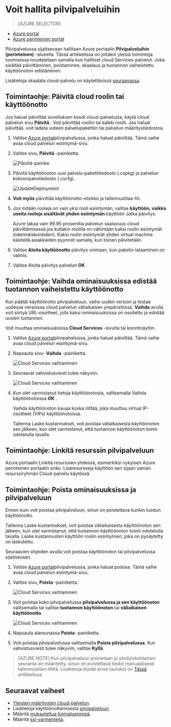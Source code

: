 <properties 
    pageTitle="Yleisiä cloud-palvelun hallintatehtäviä | Microsoft Azure" 
    description="Opi hallitsemaan pilvipalveluihin Azure-portaalissa. Näissä esimerkeissä Azure portaalin." 
    services="cloud-services" 
    documentationCenter="" 
    authors="Thraka" 
    manager="timlt" 
    editor=""/>

<tags 
    ms.service="cloud-services" 
    ms.workload="tbd" 
    ms.tgt_pltfrm="na" 
    ms.devlang="na" 
    ms.topic="article" 
    ms.date="08/02/2016"
    ms.author="adegeo"/>


# <a name="how-to-manage-cloud-services"></a>Voit hallita pilvipalveluihin

> [AZURE.SELECTOR]
- [Azure portal](cloud-services-how-to-manage-portal.md)
- [Azure perinteinen portal](cloud-services-how-to-manage.md)

Pilvipalvelussa sijaitsevaan hallitaan Azure portaalin **Pilvipalveluihin (perinteinen)** -alueella. Tässä artikkelissa on joitakin yleisiä toimintoja luomisessa noudatetaan samalla kun hallitset cloud Services-palvelut. Joka sisältää päivittäminen, poistaminen, skaalaus ja tuotannon vaiheistettu käyttöönoton edistäminen.

Lisätietoja skaalata cloud-palvelu on käytettävissä [seuraavassa](cloud-services-how-to-scale-portal.md).

## <a name="how-to-update-a-cloud-service-role-or-deployment"></a>Toimintaohje: Päivitä cloud roolin tai käyttöönotto

Jos haluat päivittää sovelluksen koodi cloud-palvelusta, käytä cloud palvelun sivu **Päivitä** . Voit päivittää rooliin tai kaikki roolit. Jos haluat päivittää, voit ladata uuteen palvelupakettiin tai palvelun määritystiedostoa.

1. Valitse [Azure portal][]pilvipalvelussa, jonka haluat päivittää. Tämä vaihe avaa cloud palvelun esiintymä-sivu.

2. Valitse sivu, **Päivitä** -painiketta.

    ![Päivitä-painike](./media/cloud-services-how-to-manage-portal/update-button.png)

3. Päivitä käyttöönoton uusi palvelu-pakettitiedosto (.cspkg) ja palvelun kokoonpanotiedosto (.cscfg).

    ![UpdateDeployment](./media/cloud-services-how-to-manage-portal/update-blade.png)

4. **Voit myös** päivittää käyttöönotto-otsikko ja tallennustilaa-tili. 

5. Jos mitään rooleja on vain yksi rooli esiintymän, valitse **käyttöön, vaikka useita rooleja sisältävät yhden esiintymän** käyttöön Jatka päivitys. 

    Azure takaa vain 99.95 prosenttia palvelun saatavuus cloud päivittämisessä jos kullakin roolilla on vähintään kaksi roolin esiintymät (näennäiskoneiden). Kaksi roolin esiintymät yhden virtual machine käsitellä asiakkaiden pyynnöt samalla, kun toinen päivitetään.

6. Valitse **Aloita käyttöönotto** päivitys voimaan, kun paketin lataaminen on valmis.

7. Valitse Aloita päivitys palvelun **OK** .



## <a name="how-to-swap-deployments-to-promote-a-staged-deployment-to-production"></a>Toimintaohje: Vaihda ominaisuuksissa edistää tuotannon vaiheistettu käyttöönotto

Kun päätät käyttöönotto pilvipalveluun, vaihe uuden version ja testaa uudessa versiossa cloud palvelun väliaikaisen ympäristössä. **Vaihda** avulla voit siirtyä URL-osoitteet, jolla kaksi ominaisuuksissa on osoitettu ja edistää uusien tuotannon. 

Voit muuttaa ominaisuuksissa **Cloud Services** -sivulta tai koontinäytön.

1. Valitse [Azure portal][]pilvipalvelussa, jonka haluat päivittää. Tämä vaihe avaa cloud palvelun esiintymä-sivu.

2. Napsauta sivu- **Vaihda** -painiketta.

    ![Cloud Services vaihtaminen](./media/cloud-services-how-to-manage-portal/swap-button.png)

3. Seuraavat vahvistusviesti tulee näkyviin.

    ![Cloud Services vaihtaminen](./media/cloud-services-how-to-manage-portal/swap-prompt.png)

4. Kun olet varmistanut tietoja käyttöönotosta, valitsemalla Vaihda käyttöönotoissa **OK** .

    Vaihda käyttöönoton kauaa koska riittää, joka muuttuu virtual IP-osoitteet (VIPs) käyttöönotoissa.

    Tallenna Laske kustannukset, voit poistaa väliaikaisesta käyttöönoton sen jälkeen, kun olet varmistanut, että tuotannon käyttöönoton toimii odotetulla tavalla.

## <a name="how-to-link-a-resource-to-a-cloud-service"></a>Toimintaohje: Linkitä resurssin pilvipalveluun

Azure portaalin Linkitä resurssien yhdessä, esimerkiksi nykyisen Azure perinteinen portaalin onko. Lisäresursseja käyttöön sen sijaan saman resurssiryhmän Cloud-palvelu käytössä.

## <a name="how-to-delete-deployments-and-a-cloud-service"></a>Toimintaohje: Poista ominaisuuksissa ja pilvipalveluun

Ennen kuin voit poistaa pilvipalveluun, sinun on poistettava kunkin luodun käyttöönotto.

Tallenna Laske kustannukset, voit poistaa väliaikaisesta käyttöönoton sen jälkeen, kun olet varmistanut, että tuotannon käyttöönoton toimii odotetulla tavalla. Laske kustannusten käyttöön roolin esiintymien, joka on pysäytetty on laskutettu.

Seuraavien ohjeiden avulla voit poistaa käyttöönoton tai pilvipalvelussa sijaitsevaan. 

1. Valitse [Azure portal][]pilvipalvelussa, jonka haluat poistaa. Tämä vaihe avaa cloud palvelun esiintymä-sivu.

2. Valitse sivu, **Poista** -painiketta.

    ![Cloud Services vaihtaminen](./media/cloud-services-how-to-manage-portal/delete-button.png)

3. Voit poistaa koko pilvipalvelussa **pilvipalvelussa ja sen käyttöönoton** valitsemalla tai valitse **tuotannon käyttöönoton** tai **väliaikaisen käyttöönotto**.

    ![Cloud Services vaihtaminen](./media/cloud-services-how-to-manage-portal/delete-blade.png) 

4. Napsauta alareunassa **Poista** -painiketta.

5. Voit poistaa pilvipalvelussa valitsemalla **Poista pilvipalvelussa**. Kun vahvistusviesti tulee näkyviin, valitse **Kyllä**.

> [AZURE.NOTE]
> Kun pilvipalveluun poistetaan ja yksityiskohtainen seuranta on määritetty, sinun on poistettava tiedot manuaalisesti tallennustilan-tililtä. Lisätietoja löydät arvot taulukot on [Tässä](cloud-services-how-to-monitor.md) artikkelissa.

[Azure portal]: https://portal.azure.com

## <a name="next-steps"></a>Seuraavat vaiheet

* [Yleisten määritysten cloud-palvelun](cloud-services-how-to-configure-portal.md).
* Lisätietoja käyttöönottamisesta [pilvipalveluun](cloud-services-how-to-create-deploy-portal.md).
* Määritä [mukautettua toimialuenimeä](cloud-services-custom-domain-name-portal.md).
* Määritä [ssl-varmenteita](cloud-services-configure-ssl-certificate-portal.md).